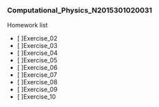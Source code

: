 ### Computational_Physics_N2015301020031
Homework list
- [ ]Exercise_02
- [ ]Exercise_03
- [ ]Exercise_04
- [ ]Exercise_05
- [ ]Exercise_06
- [ ]Exercise_07
- [ ]Exercise_08
- [ ]Exercise_09
- [ ]Exercise_10
